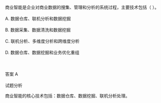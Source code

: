 <div class="detail lh2">商业智能是企业对商业数据的搜集、管理和分析的系统过程，主要技术包括（  ）。<br/><br/>A. 数据仓库、联机分析和数据挖掘<br/><br/>B. 数据采集、数据清洗和数据挖掘<br/><br/>C. 联机分析、多维度分析和跨维度分析<br/><br/>D. 数据仓库、数据挖掘和业务优化重组<br/><br/><br/><br/>答案 A<br/><br/>试题分析<br/><p>商业智能的核心技术包括：数据仓库、数据挖掘、联机分析处理。</p></div>